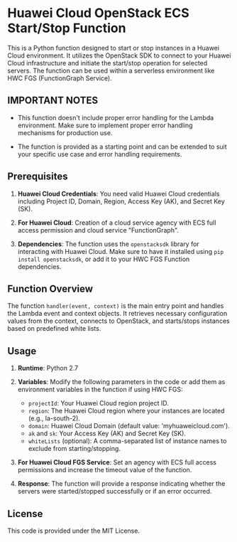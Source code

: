 # Huawei Cloud OpenStack ECS Start/Stop Function

This is a Python function designed to start or stop instances in a Huawei Cloud environment. It utilizes the OpenStack SDK to connect to your Huawei Cloud infrastructure and initiate the start/stop operation for selected servers. The function can be used within a serverless environment like HWC FGS (FunctionGraph Service).

## IMPORTANT NOTES

- This function doesn't include proper error handling for the Lambda environment. Make sure to implement proper error handling mechanisms for production use.

- The function is provided as a starting point and can be extended to suit your specific use case and error handling requirements.


## Prerequisites

1. **Huawei Cloud Credentials**: You need valid Huawei Cloud credentials including Project ID, Domain, Region, Access Key (AK), and Secret Key (SK).

2. **For Huawei Cloud**: Creation of a cloud service agency with ECS full access permission and cloud service "FunctionGraph". 

3. **Dependencies**: The function uses the `openstacksdk` library for interacting with Huawei Cloud. Make sure to have it installed using `pip install openstacksdk`, or add it to your HWC FGS Function dependencies.

## Function Overview

The function `handler(event, context)` is the main entry point and handles the Lambda event and context objects. It retrieves necessary configuration values from the context, connects to OpenStack, and starts/stops instances based on predefined white lists.

## Usage

1. **Runtime**: Python 2.7

2. **Variables**: Modify the following parameters in the code or add them as environment variables in the function if using HWC FGS:

   - `projectId`: Your Huawei Cloud region project ID.
   - `region`: The Huawei Cloud region where your instances are located (e.g., la-south-2).
   - `domain`: Huawei Cloud Domain (default value: 'myhuaweicloud.com').
   - `ak` and `sk`: Your Access Key (AK) and Secret Key (SK).
   - `whiteLists` (optional): A comma-separated list of instance names to exclude from starting/stopping.

2. **For Huawei Cloud FGS Service**: Set an agency with ECS full access permissions and increase the timeout value of the function.

3. **Response**: The function will provide a response indicating whether the servers were started/stopped successfully or if an error occurred.


## License

This code is provided under the MIT License.
